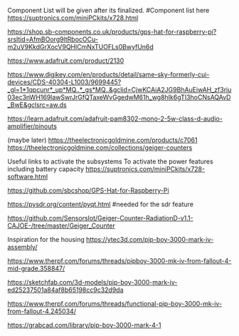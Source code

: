 Component List will be given after its finalized.
#Component list here
https://suptronics.com/miniPCkits/x728.html

https://shop.sb-components.co.uk/products/gps-hat-for-raspberry-pi?srsltid=AfmBOorg9ltRbocOCu-m2uV9KkdGrXocV9QHlCmNxTUOFLs0BwyfUn6d

https://www.adafruit.com/product/2130

https://www.digikey.com/en/products/detail/same-sky-formerly-cui-devices/CDS-40304-L1003/9699445?_gl=1*1qpcunr*_up*MQ..*_gs*MQ..&gclid=CjwKCAiA2JG9BhAuEiwAH_zf3riu03ec3nWH169lawSwrJrGfQTaxeWvGgedwM61h_wg8hIk6gTI3hoCNsAQAvD_BwE&gclsrc=aw.ds

https://learn.adafruit.com/adafruit-pam8302-mono-2-5w-class-d-audio-amplifier/pinouts

(maybe later) https://theelectronicgoldmine.com/products/c7061
https://theelectronicgoldmine.com/collections/geiger-counters

Useful links to activate the subsystems
To activate the power features including battery capacity
https://suptronics.com/miniPCkits/x728-software.html

https://github.com/sbcshop/GPS-Hat-for-Raspberry-Pi

https://pysdr.org/content/pyqt.html #needed for the sdr feature

https://github.com/SensorsIot/Geiger-Counter-RadiationD-v1.1-CAJOE-/tree/master/Geiger_Counter


Inspiration for the housing
https://ytec3d.com/pip-boy-3000-mark-iv-assembly/

https://www.therpf.com/forums/threads/pipboy-3000-mk-iv-from-fallout-4-mid-grade.358847/

https://sketchfab.com/3d-models/pip-boy-3000-mark-iv-ed25237501a84af8b65198cc9c32d9da

https://www.therpf.com/forums/threads/functional-pip-boy-3000-mk-iv-from-fallout-4.245034/

https://grabcad.com/library/pip-boy-3000-mark-4-1